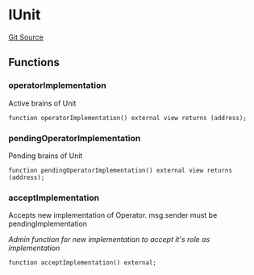 # IUnit
[Git Source](https://github.com/https://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@malda-protocol/malda-lending/blob/3408a5de0b7e9a81798e0551731f955e891c66df/src\interfaces\IUnit.sol)


## Functions
### operatorImplementation

Active brains of Unit


```solidity
function operatorImplementation() external view returns (address);
```

### pendingOperatorImplementation

Pending brains of Unit


```solidity
function pendingOperatorImplementation() external view returns (address);
```

### acceptImplementation

Accepts new implementation of Operator. msg.sender must be pendingImplementation

*Admin function for new implementation to accept it's role as implementation*


```solidity
function acceptImplementation() external;
```

